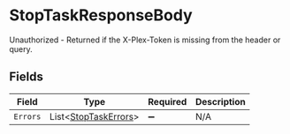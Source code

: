 # StopTaskResponseBody

Unauthorized - Returned if the X-Plex-Token is missing from the header or query.


## Fields

| Field                                                           | Type                                                            | Required                                                        | Description                                                     |
| --------------------------------------------------------------- | --------------------------------------------------------------- | --------------------------------------------------------------- | --------------------------------------------------------------- |
| `Errors`                                                        | List<[StopTaskErrors](../../Models/Requests/StopTaskErrors.md)> | :heavy_minus_sign:                                              | N/A                                                             |